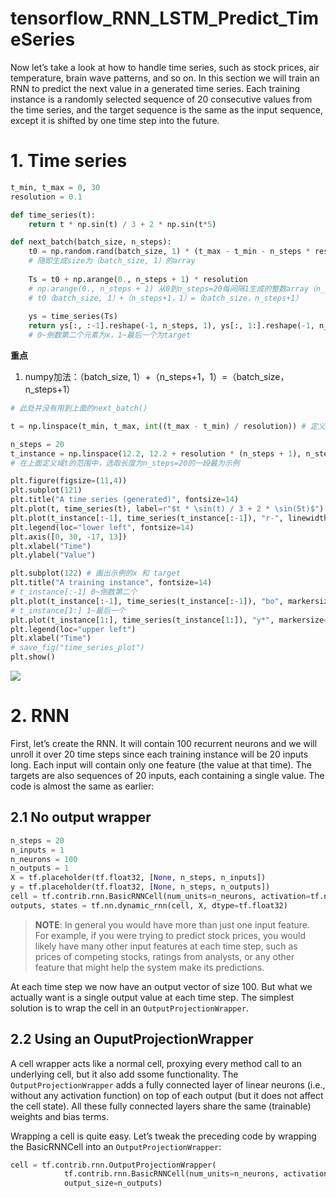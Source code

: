 # tensorflow_RNN_LSTM_Predict_TimeSeries

Now let’s take a look at how to handle time series, such as stock prices, air temperature, brain wave patterns, and so on. In this section we will train an RNN to predict the next value in a generated time series. Each training instance is a randomly selected sequence of 20 consecutive values from the time series, and the target sequence is the same as the input sequence, except it is shifted by one time step into the future.

# 1. Time series

```python
t_min, t_max = 0, 30
resolution = 0.1

def time_series(t):
    return t * np.sin(t) / 3 + 2 * np.sin(t*5)

def next_batch(batch_size, n_steps):
    t0 = np.random.rand(batch_size, 1) * (t_max - t_min - n_steps * resolution)
    # 随即生成size为（batch_size, 1）的array 
    
    Ts = t0 + np.arange(0., n_steps + 1) * resolution
    # np.arange(0., n_steps + 1) 从0到n_steps=20每间隔1生成的整数array（n_steps+1，1）
    # t0（batch_size, 1）+（n_steps+1，1）=（batch_size，n_steps+1）
    
    ys = time_series(Ts)
    return ys[:, :-1].reshape(-1, n_steps, 1), ys[:, 1:].reshape(-1, n_steps, 1)
    # 0~倒数第二个元素为x，1~最后一个为target
```
**重点**

1. numpy加法：（batch_size, 1）+（n_steps+1，1）=（batch_size，n_steps+1）

```python
# 此处并没有用到上面的next_batch()

t = np.linspace(t_min, t_max, int((t_max - t_min) / resolution)) # 定义域t（0，30）共30/0.1=300个离散点

n_steps = 20
t_instance = np.linspace(12.2, 12.2 + resolution * (n_steps + 1), n_steps + 1)
# 在上面定义域t的范围中，选取长度为n_steps=20的一段最为示例

plt.figure(figsize=(11,4))
plt.subplot(121)
plt.title("A time series (generated)", fontsize=14)
plt.plot(t, time_series(t), label=r"$t * \sin(t) / 3 + 2 * \sin(5t)$")
plt.plot(t_instance[:-1], time_series(t_instance[:-1]), "r-", linewidth=3, label="A training instance")
plt.legend(loc="lower left", fontsize=14)
plt.axis([0, 30, -17, 13])
plt.xlabel("Time")
plt.ylabel("Value")

plt.subplot(122) # 画出示例的x 和 target
plt.title("A training instance", fontsize=14)
# t_instance[:-1] 0~倒数第二个
plt.plot(t_instance[:-1], time_series(t_instance[:-1]), "bo", markersize=10, label="instance")
# t_instance[1:] 1~最后一个
plt.plot(t_instance[1:], time_series(t_instance[1:]), "y*", markersize=10, label="target")
plt.legend(loc="upper left")
plt.xlabel("Time")
# save_fig("time_series_plot")
plt.show()
```

![](https://www.kaggleusercontent.com/kf/9404547/eyJhbGciOiJkaXIiLCJlbmMiOiJBMTI4Q0JDLUhTMjU2In0..oBX1fUW5X1zwDzYFkwYDUA.OrB5t7zKCfaiYqvmKG0Iucf8mnydrfhrtao76sFIqyDcxDjOXn-jj1og_h5YtosCnKFh2cGopr81ZRRK2SAvpRdFdxVMoKHYwOI9WPRDJRK927r82AxMnaUeTEXFmfR9nellwGI6kek4nonzJlE54fIRMDuOp-Moq8gqiAZ9_og.Usf_cMPSK_J_1yS1rgNccg/__results___files/__results___13_0.png)


# 2. RNN
First, let’s create the RNN. It will contain 100 recurrent neurons and we will unroll it over 20 time steps
since each training instance will be 20 inputs long. Each input will contain only one feature (the value at
that time). The targets are also sequences of 20 inputs, each containing a single value. The code is almost
the same as earlier:

## 2.1 No output wrapper
```python
n_steps = 20
n_inputs = 1
n_neurons = 100
n_outputs = 1
X = tf.placeholder(tf.float32, [None, n_steps, n_inputs])
y = tf.placeholder(tf.float32, [None, n_steps, n_outputs])
cell = tf.contrib.rnn.BasicRNNCell(num_units=n_neurons, activation=tf.nn.relu)
outputs, states = tf.nn.dynamic_rnn(cell, X, dtype=tf.float32)
```
> **NOTE**:
> In general you would have more than just one input feature. For example, if you were trying to predict stock prices, you would likely have many other input features at each time step, such as prices of competing stocks, ratings from analysts, or any other feature that might help the system make its predictions.

At each time step we now have an output vector of size 100. But what we actually want is a single output value at each time step. The simplest solution is to wrap the cell in an ```OutputProjectionWrapper```. 

## 2.2 Using an OuputProjectionWrapper

A cell wrapper acts like a normal cell, proxying every method call to an underlying cell, but it also add ssome functionality. The ```OutputProjectionWrapper``` adds a fully connected layer of linear neurons (i.e., without any activation function) on top of each output (but it does not affect the cell state). All these fully connected layers share the same (trainable) weights and bias terms. 

Wrapping a cell is quite easy. Let’s tweak the preceding code by wrapping the BasicRNNCell into an ```OutputProjectionWrapper```:
```python
cell = tf.contrib.rnn.OutputProjectionWrapper(
            tf.contrib.rnn.BasicRNNCell(num_units=n_neurons, activation=tf.nn.relu),
            output_size=n_outputs)
```
